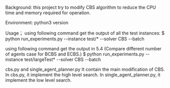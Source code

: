 Background:
this project try to modify CBS algorithm to reduce the CPU time and memory required for operation.

Environment:
python3 version

Usage；
using following command get the output of all the test instances:
$ python run_experiments.py --instance test/* --solver CBS --batch

using following command get the output in 5.4 (Compare different number of agents case for BCBS and ECBS.)
$ python run_experiments.py --instance test/largeTest* --solver CBS --batch

cbs.py and single_agent_planner.py
It contain the main modification of CBS.
In cbs.py, it implement the high level search.
In single_agent_planner.py, it implement the low level search.